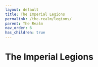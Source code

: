 ```yaml
---
layout: default
title: The Imperial Legions
permalink: /the-realm/legions/
parent: The Realm
nav_order: 6
has_children: true
---
```


# The Imperial Legions
